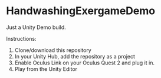 # HandwashingExergameDemo
 Just a Unity Demo build.

Instructions:
1. Clone/download this repository
2. In your Unity Hub, add the repository as a project
3. Enable Oculus Link on your Oculus Quest 2 and plug it in.
4. Play from the Unity Editor
